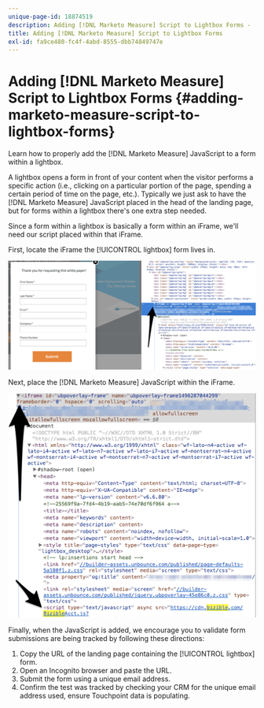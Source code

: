 ```yaml
---
unique-page-id: 18874519
description: Adding [!DNL Marketo Measure] Script to Lightbox Forms - [!DNL Marketo Measure] - Product Documentation
title: Adding [!DNL Marketo Measure] Script to Lightbox Forms
exl-id: fa9ce480-fc4f-4abd-8555-dbb74849747e
---
```

# Adding [!DNL Marketo Measure] Script to Lightbox Forms {#adding-marketo-measure-script-to-lightbox-forms}

Learn how to properly add the [!DNL Marketo Measure] JavaScript to a form within a lightbox.

A lightbox opens a form in front of your content when the visitor performs a specific action (i.e., clicking on a particular portion of the page, spending a certain period of time on the page, etc.). Typically we just ask to have the [!DNL Marketo Measure] JavaScript placed in the head of the landing page, but for forms within a lightbox there's one extra step needed.

Since a form within a lightbox is basically a form within an iFrame, we'll need our script placed within that iFrame.

First, locate the iFrame the [!UICONTROL lightbox] form lives in.

![](assets/1.png)

Next, place the [!DNL Marketo Measure] JavaScript within the iFrame.

![](assets/2.png)

Finally, when the JavaScript is added, we encourage you to validate form submissions are being tracked by following these directions:

1. Copy the URL of the landing page containing the [!UICONTROL lightbox] form.
1. Open an Incognito browser and paste the URL.
1. Submit the form using a unique email address.
1. Confirm the test was tracked by checking your CRM for the unique email address used, ensure Touchpoint data is populating.
